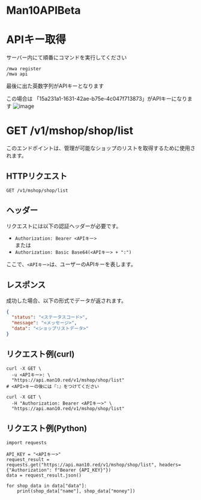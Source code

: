 # Man10APIBeta
# APIキー取得

サーバー内にて順番にコマンドを実行してください
```
/mwa register
/mwa api
```

最後に出た英数字列がAPIキーとなります

この場合は 「15a231a1-1631-42ae-b75e-4c047f713873」がAPIキーになります
![image](https://github.com/shojabon/Man10APIBeta/assets/25728360/1ce67316-147e-4194-a03b-232719d4d198)


# GET /v1/mshop/shop/list

このエンドポイントは、管理が可能なショップのリストを取得するために使用されます。

## HTTPリクエスト

`GET /v1/mshop/shop/list`

## ヘッダー

リクエストには以下の認証ヘッダーが必要です。

- `Authorization: Bearer <APIキー>`  
  または
- `Authorization: Basic Base64(<APIキー> + ":")`

ここで、`<APIキー>`は、ユーザーのAPIキーを表します。

## レスポンス

成功した場合、以下の形式でデータが返されます。

```json
{
  "status": "<ステータスコード>",
  "message": "<メッセージ>",
  "data": "<ショップリストデータ>"
}
```

## リクエスト例(curl)
```curl
curl -X GET \
  -u <APIキー>: \
  "https://api.man10.red/v1/mshop/shop/list"
# <API>キーの後には『:』をつけてください
```
```curl
curl -X GET \
  -H "Authorization: Bearer <APIキー>" \
  "https://api.man10.red/v1/mshop/shop/list"
```

## リクエスト例(Python)
```Python3
import requests

API_KEY = "<APIキー>"
request_result = requests.get("https://api.man10.red/v1/mshop/shop/list", headers={"Authorization": f"Bearer {API_KEY}"})
data = request_result.json()

for shop_data in data["data"]:
    print(shop_data["name"], shop_data["money"])
```
